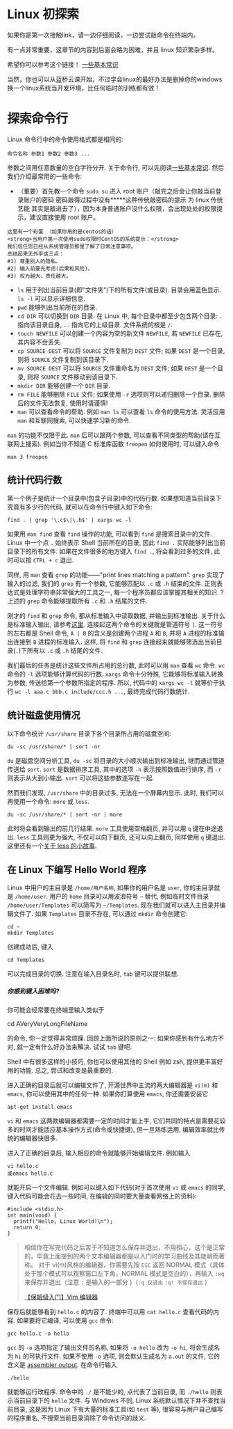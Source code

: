 # Linux 初探索

如果你是第一次接触link，请一边仔细阅读，一边尝试敲命令在终端内。

有一点非常重要，这章节的内容到后面会略为困难，并且 linux 知识繁杂多样。

希望你可以参考这个链接！
[一些基本常识](https://linux.cn/article-6160-1.html)

当然，你也可以从蓝桥云课开始，不过学会linux的最好办法是删掉你的windows换一个linux系统当开发环境，比任何临时的训练都有效！

# 探索命令行

Linux 命令行中的命令使用格式都是相同的:

```
命令名称 参数1 参数2 参数3 ...
```

参数之间用任意数量的空白字符分开. 关于命令行, 可以先阅读[一些基本常识](https://linux.cn/article-6160-1.html). 然后我们介绍最常用的一些命令:

- （重要）首先教一个命令 `sudo su` 进入 root 账户（敲完之后会让你敲当前登录账户的密码 密码敲得过程中没有*****这种传统敲密码的提示 为 linux 传统艺能 其实是敲进去了），因为本身普通账户没什么权限，会出现处处的权限提示，建议直接使用 root 账户。

```
这里有一个彩蛋 （如果你用的是centos的话）
<strong>当用户第一次使用sudo权限时CentOS的系统提示：</strong>
我们信任您已经从系统管理员那里了解了日常注意事项。
总结起来无外乎这三点：
#1) 尊重别人的隐私。
#2) 输入前要先考虑(后果和风险)。
#3) 权力越大，责任越大。
```

- `ls` 用于列出当前目录(即"文件夹")下的所有文件(或目录). 目录会用蓝色显示. `ls -l` 可以显示详细信息.
- `pwd` 能够列出当前所在的目录.
- `cd DIR` 可以切换到 `DIR` 目录. 在 Linux 中, 每个目录中都至少包含两个目录: `.` 指向该目录自身, `..` 指向它的上级目录. 文件系统的根是 `/`.
- `touch NEWFILE` 可以创建一个内容为空的新文件 `NEWFILE`, 若 `NEWFILE` 已存在, 其内容不会丢失.
- `cp SOURCE DEST` 可以将 `SOURCE` 文件复制为 `DEST` 文件; 如果 `DEST` 是一个目录, 则将 `SOURCE` 文件复制到该目录下.
- `mv SOURCE DEST` 可以将 `SOURCE` 文件重命名为 `DEST` 文件; 如果 `DEST` 是一个目录, 则将 `SOURCE` 文件移动到该目录下.
- `mkdir DIR` 能够创建一个 `DIR` 目录.
- `rm FILE` 能够删除 `FILE` 文件; 如果使用 `-r` 选项则可以递归删除一个目录. 删除后的文件无法恢复, 使用时请谨慎!
- `man` 可以查看命令的帮助. 例如 `man ls` 可以查看 `ls` 命令的使用方法. 灵活应用 `man` 和互联网搜索, 可以快速学习新的命令.

`man` 的功能不仅限于此. `man` 后可以跟两个参数, 可以查看不同类型的帮助(请在互联网上搜索). 例如当你不知道 C 标准库函数 `freopen` 如何使用时, 可以键入命令

```
man 3 freopen
```

## <strong>统计代码行数</strong>

第一个例子是统计一个目录中(包含子目录)中的代码行数. 如果想知道当前目录下究竟有多少行的代码, 就可以在命令行中键入如下命令:

```
find . | grep '\.c$\|\.h$' | xargs wc -l
```

如果用 `man find` 查看 `find` 操作的功能, 可以看到 `find` 是搜索目录中的文件. Linux 中一个点 `.` 始终表示 Shell 当前所在的目录, 因此 `find .` 实际能够列出当前目录下的所有文件. 如果在文件很多的地方键入 `find .`, 将会看到过多的文件, 此时可以按 `CTRL + c` 退出.

同样, 用 `man` 查看 `grep` 的功能——"print lines matching a pattern". `grep` 实现了输入的过滤, 我们的 `grep` 有一个参数, 它能够匹配以 `.c` 或 `.h` 结束的文件. 正则表达式是处理字符串非常强大的工具之一, 每一个程序员都应该掌握其相关的知识. ? 上述的 `grep` 命令能够提取所有 `.c` 和 `.h` 结尾的文件.

刚才的 `find` 和 `grep` 命令, 都从标准输入中读取数据, 并输出到标准输出. 关于什么是标准输入输出, 请参考[这里](http://en.wikipedia.org/wiki/Standard_streams). 连接起这两个命令的关键就是管道符号 `|`. 这一符号的左右都是 Shell 命令, `A | B` 的含义是创建两个进程 `A` 和 `B`, 并将 `A` 进程的标准输出连接到 `B` 进程的标准输入. 这样, 将 `find` 和 `grep` 连接起来就能够筛选出当前目录(`.`)下所有以 `.c` 或 `.h` 结尾的文件.

我们最后的任务是统计这些文件所占用的总行数, 此时可以用 `man` 查看 `wc` 命令. `wc` 命令的 `-l` 选项能够计算代码的行数. `xargs` 命令十分特殊, 它能够将标准输入转换为参数, 传送给第一个参数所指定的程序. 所以, 代码中的 `xargs wc -l` 就等价于执行 `wc -l aaa.c bbb.c include/ccc.h ...`, 最终完成代码行数统计.

## <strong>统计磁盘使用情况</strong>

以下命令统计 `/usr/share` 目录下各个目录所占用的磁盘空间:

```
du -sc /usr/share/* | sort -nr
```

`du` 是磁盘空间分析工具, `du -sc` 将目录的大小顺次输出到标准输出, 继而通过管道传送给 `sort`. `sort` 是数据排序工具, 其中的选项 `-n` 表示按照数值进行排序, 而 `-r` 则表示从大到小输出. `sort` 可以将这些参数连写在一起.

然而我们发现, `/usr/share` 中的目录过多, 无法在一个屏幕内显示. 此时, 我们可以再使用一个命令: `more` 或 `less`.

```
du -sc /usr/share/* | sort -nr | more
```

此时将会看到输出的前几行结果. `more` 工具使用空格翻页, 并可以用 `q` 键在中途退出. `less` 工具则更为强大, 不仅可以向下翻页, 还可以向上翻页, 同样使用 `q` 键退出. 这里还有一个[关于 less 的小故事](http://en.wikipedia.org/wiki/Less_(Unix)).

## <strong>在 Linux 下编写 Hello World 程序</strong>

Linux 中用户的主目录是 `/home/用户名称`, 如果你的用户名是 `user`, 你的主目录就是 `/home/user`. 用户的 `home` 目录可以用波浪符号 `~` 替代, 例如临时文件目录 `/home/user/Templates` 可以简写为 `~/Templates`. 现在我们就可以进入主目录并编辑文件了. 如果 `Templates` 目录不存在, 可以通过 `mkdir` 命令创建它:

```
cd ~
mkdir Templates
```

创建成功后, 键入

```
cd Templates
```

可以完成目录的切换. 注意在输入目录名时, `tab` 键可以提供联想.

##### <strong> 你感到键入困难吗?</strong>

你可能会经常要在终端里输入类似于

cd AVeryVeryLongFileName

的命令, 你一定觉得非常烦躁. 回顾上面所说的原则之一: 如果你感到有什么地方不对, 就一定有什么好办法来解决. 试试 `tab` 键吧.

Shell 中有很多这样的小技巧, 你也可以使用其他的 Shell 例如 zsh, 提供更丰富好用的功能. 总之, 尝试和改变是最重要的.

进入正确的目录后就可以编辑文件了, 开源世界中主流的两大编辑器是 `vi(m)` 和 `emacs`, 你可以使用其中的任何一种. 如果你打算使用 `emacs`, 你还需要安装它

```
apt-get install emacs
```

`vi` 和 `emacs` 这两款编辑器都需要一定的时间才能上手, 它们共同的特点是需要花较多的时间才能适应基本操作方式(命令或快捷键), 但一旦熟练运用, 编辑效率就比传统的编辑器快很多.

进入了正确的目录后, 输入相应的命令就能够开始编辑文件. 例如输入

```
vi hello.c
或emacs hello.c
```

就能开启一个文件编辑. 例如可以键入如下代码(对于首次使用 `vi` 或 `emacs` 的同学, 键入代码可能会花去一些时间, 在编辑的同时要大量查看网络上的资料):

```
#include <stdio.h>
int main(void) {
  printf("Hello, Linux World!\n");
  return 0;
}
```

> 相信你在写完代码之后苦于不知道怎么保存并退出，不用担心，这个是正常的，毕竟上面提到的两个文本编辑器都是以入门时的学习曲线及其陡峭而著称。
> 对于 vi(m)风格的编辑器，你需要先按 `ESC` 返回 NORMAL 模式（具体处于那个模式可以观察窗口左下角，NORMAL 模式是空白的），再输入 `:wq` 来保存并退出（注意 `:` 是输入的一部分 )（`:q 仅退出` `:q! 不保存退出` ）
>
> [【保姆级入门】Vim 编辑器](https://www.bilibili.com/video/BV13t4y1t7Wg)
>
> <Bilibili bvid='BV13t4y1t7Wg'/>

保存后就能够看到 `hello.c` 的内容了. 终端中可以用 `cat hello.c` 查看代码的内容. 如果要将它编译, 可以使用 `gcc` 命令:

```
gcc hello.c -o hello
```

`gcc` 的 `-o` 选项指定了输出文件的名称, 如果将 `-o hello` 改为 `-o hi`, 将会生成名为 `hi` 的可执行文件. 如果不使用 `-o` 选项, 则会默认生成名为 `a.out` 的文件, 它的含义是 [assembler output](http://en.wikipedia.org/wiki/A.out). 在命令行输入

```
./hello
```

就能够运行改程序. 命令中的 `./` 是不能少的, 点代表了当前目录, 而 `./hello` 则表示当前目录下的 `hello` 文件. 与 Windows 不同, Linux 系统默认情况下并不查找当前目录, 这是因为 Linux 下有大量的标准工具(如 `test` 等), 很容易与用户自己编写的程序重名, 不搜索当前目录消除了命令访问的歧义.

